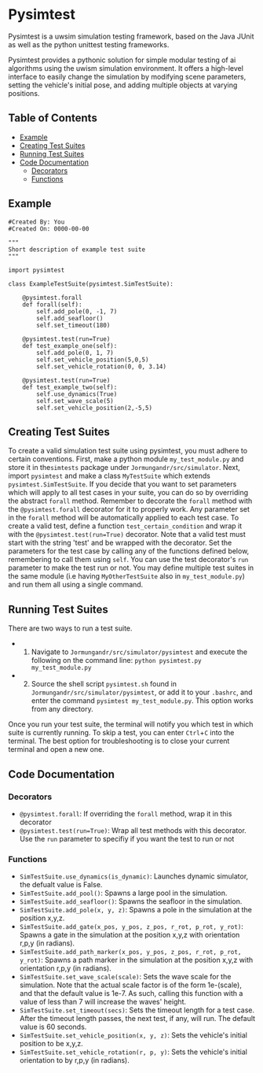 # Pysimtest
Pysimtest is a uwsim simulation testing framework, based on the Java JUnit as well as the python unittest testing frameworks.

Pysimtest provides a pythonic solution for simple modular testing of ai algorithms using the uwism simulation environment. It offers a high-level interface to easily change the simulation by modifying scene parameters, setting the vehicle's initial pose, and adding multiple objects at varying positions.

## Table of Contents
- [Example](#example)
- [Creating Test Suites](#creating-test-suites)
- [Running Test Suites](#running-test-suites)
- [Code Documentation](#code-documentation)
  - [Decorators](#decorators)
  - [Functions](#functions)


## Example
```
#Created By: You
#Created On: 0000-00-00

"""
Short description of example test suite
"""

import pysimtest

class ExampleTestSuite(pysimtest.SimTestSuite):

    @pysimtest.forall
    def forall(self):
        self.add_pole(0, -1, 7)
        self.add_seafloor()
        self.set_timeout(180)

    @pysimtest.test(run=True)
    def test_example_one(self):
        self.add_pole(0, 1, 7)
        self.set_vehicle_position(5,0,5)
        self.set_vehicle_rotation(0, 0, 3.14)

    @pysimtest.test(run=True)
    def test_example_two(self):
        self.use_dynamics(True)
        self.set_wave_scale(5)
        self.set_vehicle_position(2,-5,5)

```

## Creating Test Suites
To create a valid simulation test suite using pysimtest, you must adhere to certain conventions. First, make a python module `my_test_module.py` and store it in the`simtests` package under `Jormungandr/src/simulator`. Next, import `pysimtest` and make a class `MyTestSuite` which extends `pysimtest.SimTestSuite`.  If you decide that you want to set parameters which will apply to all test cases in your suite, you can do so by overriding the abstract `forall` method. Remember to decorate the `forall` method with the `@pysimtest.forall` decorator for it to properly work.  Any parameter set in the `forall` method will be automatically applied to each test case.  To create a valid test, define a function `test_certain_condition` and wrap it with the `@pysimtest.test(run=True)` decorator. Note that a valid test must start with the string 'test' and be wrapped with the decorator.  Set the parameters for the test case by calling any of the functions defined below, remembering to call them using `self`. You can use the test decorator's `run` parameter to make the test run or not. You may define multiple test suites in the same module (i.e having `MyOtherTestSuite` also in `my_test_module.py`) and run them all using a single command.

## Running Test Suites
There are two ways to run a test suite.
- 1.  Navigate to `Jormungandr/src/simulator/pysimtest` and execute the following on the command line: `python pysimtest.py my_test_module.py`
- 2. Source the shell script `pysimtest.sh` found in `Jormungandr/src/simulator/pysimtest`, or add it to your `.bashrc`, and enter the command `pysimtest my_test_module.py`. This option works from any directory.

Once you run your test suite, the terminal will notify you which test in which suite is currently running. To skip a test, you can enter `Ctrl`+`C` into the terminal. The best option for troubleshooting is to close your current terminal and open a new one.
## Code Documentation

### Decorators
- `@pysimtest.forall`: If overriding the `forall` method, wrap it in this decorator
- `@pysimtest.test(run=True)`: Wrap all test methods with this decorator. Use the `run` parameter to specifiy if you want the test to run or not

### Functions
- `SimTestSuite.use_dynamics(is_dynamic)`: Launches dynamic simulator, the defualt value is False.
- `SimTestSuite.add_pool()`: Spawns a large pool in the simulation.
- `SimTestSuite.add_seafloor()`: Spawns the seafloor in the simulation.
- `SimTestSuite.add_pole(x, y, z)`: Spawns a pole in the simulation at the position x,y,z.
- `SimTestSuite.add_gate(x_pos, y_pos, z_pos, r_rot, p_rot, y_rot)`: Spawns a gate in the simulation at the position x,y,z with orientation r,p,y (in radians).
- `SimTestSuite.add_path_marker(x_pos, y_pos, z_pos, r_rot, p_rot, y_rot)`: Spawns a path marker in the simulation at the position x,y,z with orientation r,p,y (in radians).
- `SimTestSuite.set_wave_scale(scale)`: Sets the wave scale for the simulation. Note that the actual scale factor is of the form 1e-(scale), and that the default value is 1e-7. As such, calling this function with a value of less than 7 will increase the waves' height.
- `SimTestSuite.set_timeout(secs)`: Sets the timeout length for a test case.  After the timeout length passes, the next test, if any, will run. The default value is 60 seconds.
- `SimTestSuite.set_vehicle_position(x, y, z)`: Sets the vehicle's initial position to be x,y,z.
- `SimTestSuite.set_vehicle_rotation(r, p, y)`: Sets the vehicle's initial orientation to by r,p,y (in radians).
